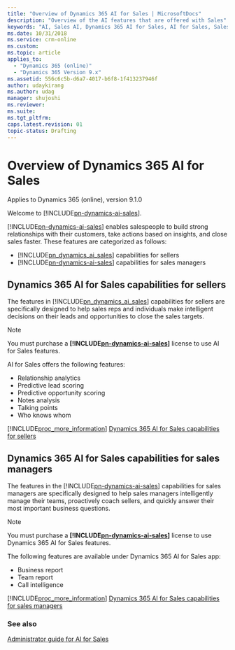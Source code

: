 ```yaml
---
title: "Overview of Dynamics 365 AI for Sales | MicrosoftDocs"
description: "Overview of the AI features that are offered with Sales"
keywords: "AI, Sales AI, Dynamics 365 AI for Sales, AI for Sales, Sales"
ms.date: 10/31/2018
ms.service: crm-online
ms.custom: 
ms.topic: article
applies_to:
  - "Dynamics 365 (online)"
  - "Dynamics 365 Version 9.x"
ms.assetid: 556c6c5b-d6a7-4017-b6f8-1f413237946f
author: udaykirang
ms.author: udag
manager: shujoshi
ms.reviewer: 
ms.suite: 
ms.tgt_pltfrm: 
caps.latest.revision: 01
topic-status: Drafting
---
```

# Overview of Dynamics 365 AI for Sales

Applies to Dynamics 365 (online), version 9.1.0<br>

Welcome to [!INCLUDE[pn-dynamics-ai-sales](../includes/pn-dynamics-ai-sales.md)].

[!INCLUDE[pn-dynamics-ai-sales](../includes/pn-dynamics-ai-sales.md)] enables salespeople to build strong relationships with their customers, take actions based on insights, and close sales faster. These features are categorized as follows:

- [!INCLUDE[pn_dynamics_ai_sales](../includes/pn-dynamics-ai-sales.md)] capabilities for sellers
- [!INCLUDE[pn-dynamics-ai-sales](../includes/pn-dynamics-ai-sales.md)] capabilities for sales managers

## Dynamics 365 AI for Sales capabilities for sellers

The features in [!INCLUDE[pn_dynamics_ai_sales](../includes/pn-dynamics-ai-sales.md)] capabilities for sellers are specifically designed to help sales reps and individuals make intelligent decisions on their leads and opportunities to close the sales targets. 

> [!NOTE]
> You must purchase a **[!INCLUDE[pn-dynamics-ai-sales](../includes/pn-dynamics-ai-sales.md)]** license to use AI for Sales features.

AI for Sales offers the following features:

- Relationship analytics
- Predictive lead scoring
- Predictive opportunity scoring
- Notes analysis
- Talking points
- Who knows whom

[!INCLUDE[proc_more_information](../includes/proc-more-information.md)] [Dynamics 365 AI for Sales capabilities for sellers](dynamics-365-ai-for-sales.md)

## Dynamics 365 AI for Sales capabilities for sales managers

The features in the [!INCLUDE[pn-dynamics-ai-sales](../includes/pn-dynamics-ai-sales.md)] capabilities for sales managers are specifically designed to help sales managers intelligently manage their teams, proactively coach sellers, and quickly answer their most important business questions.

> [!NOTE]
> You must purchase a **[!INCLUDE[pn-dynamics-ai-sales](../includes/pn-dynamics-ai-sales.md)]** license to use Dynamics 365 AI for Sales features.

The following features are available under Dynamics 365 AI for Sales app:  

- Business report
- Team report
- Call intelligence

[!INCLUDE[proc_more_information](../includes/proc-more-information.md)] [Dynamics 365 AI for Sales capabilities for sales managers](dynamics365-ai-sales-app.md)

### See also

[Administrator guide for AI for Sales](../sales/configure-enable-dynamics-365-ai-sales.md)
